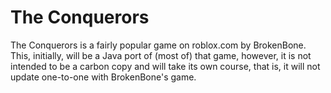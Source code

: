 # The Conquerors
The Conquerors is a fairly popular game on roblox.com by BrokenBone. This, initially, will be a Java port of (most of) that game, however, it is not intended to be a carbon copy and will take its own course, that is, it will not update one-to-one with BrokenBone's game.
